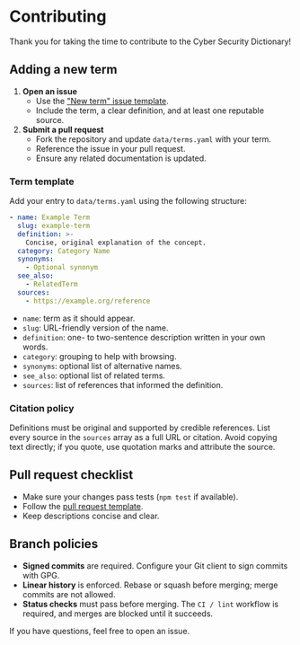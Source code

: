 # Contributing

Thank you for taking the time to contribute to the Cyber Security Dictionary!

## Adding a new term

1. **Open an issue**
   - Use the ["New term" issue template](.github/ISSUE_TEMPLATE/new-term.yml).
   - Include the term, a clear definition, and at least one reputable source.
2. **Submit a pull request**
   - Fork the repository and update `data/terms.yaml` with your term.
   - Reference the issue in your pull request.
   - Ensure any related documentation is updated.

### Term template

Add your entry to `data/terms.yaml` using the following structure:

```yaml
- name: Example Term
  slug: example-term
  definition: >-
    Concise, original explanation of the concept.
  category: Category Name
  synonyms:
    - Optional synonym
  see_also:
    - RelatedTerm
  sources:
    - https://example.org/reference
```

- `name`: term as it should appear.
- `slug`: URL-friendly version of the name.
- `definition`: one- to two-sentence description written in your own words.
- `category`: grouping to help with browsing.
- `synonyms`: optional list of alternative names.
- `see_also`: optional list of related terms.
- `sources`: list of references that informed the definition.

### Citation policy

Definitions must be original and supported by credible references.
List every source in the `sources` array as a full URL or citation.
Avoid copying text directly; if you quote, use quotation marks and attribute the source.

## Pull request checklist

- Make sure your changes pass tests (`npm test` if available).
- Follow the [pull request template](.github/PULL_REQUEST_TEMPLATE.md).
- Keep descriptions concise and clear.

## Branch policies

- **Signed commits** are required. Configure your Git client to sign commits with GPG.
- **Linear history** is enforced. Rebase or squash before merging; merge commits are not allowed.
- **Status checks** must pass before merging. The `CI / lint` workflow is required, and merges are blocked until it succeeds.

If you have questions, feel free to open an issue.
